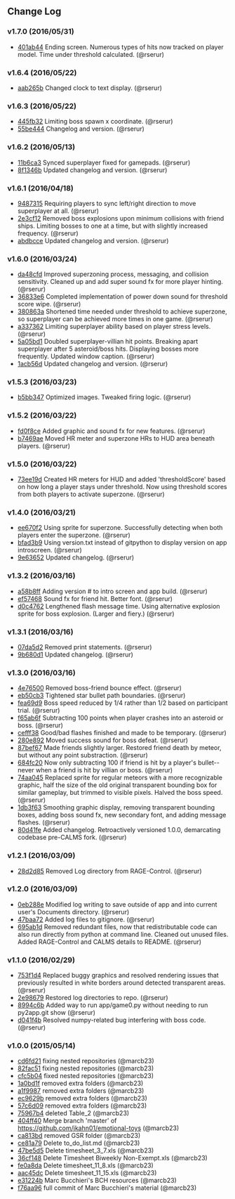 ## Change Log

### v1.7.0 (2016/05/31)
- [401ab44](https://github.com/rserur/emotional-toys/commit/401ab44cd598fc28bfab2ed92cf4c2745cdc1c8c) Ending screen. Numerous types of hits now tracked on player model. Time under threshold calculated. (@rserur)

### v1.6.4 (2016/05/22)
- [aab265b](https://github.com/rserur/emotional-toys/commit/aab265b100a939a8426d12c34a0bc8cb4cacb694) Changed clock to text display. (@rserur)

### v1.6.3 (2016/05/22)
- [445fb32](https://github.com/rserur/emotional-toys/commit/445fb32da3e487df5c27b10c2b51ea70a3d3411d) Limiting boss spawn x coordinate. (@rserur)
- [55be444](https://github.com/rserur/emotional-toys/commit/55be444b82e997db66f64a48becb1bda696fcdf8) Changelog and version. (@rserur)

### v1.6.2 (2016/05/13)
- [11b6ca3](https://github.com/rserur/emotional-toys/commit/11b6ca357fb98bb4d72dc23e5eaffc2411b8fb00) Synced superplayer fixed for gamepads. (@rserur)
- [8f1346b](https://github.com/rserur/emotional-toys/commit/8f1346bb495244b9745b10da1c46d2c107f8b113) Updated changelog and version. (@rserur)

### v1.6.1 (2016/04/18)
- [9487315](https://github.com/rserur/emotional-toys/commit/9487315188e3a29991729bfebb4003d11d13dbfd) Requiring players to sync left/right direction to move superplayer at all. (@rserur)
- [2e3cf12](https://github.com/rserur/emotional-toys/commit/2e3cf12eeda4c710e4543bec170d0191f48c983b) Removed boss explosions upon minimum collisions with friend ships. Limiting bosses to one at a time, but with slightly increased frequency. (@rserur)
- [abdbcce](https://github.com/rserur/emotional-toys/commit/abdbcce0fc1b5a4218d13b59f23b77a3389165be) Updated changelog and version. (@rserur)

### v1.6.0 (2016/03/24)
- [da48cfd](https://github.com/rserur/emotional-toys/commit/da48cfda542a40d0a55ac2fe351c51ac1011f675) Improved superzoning process, messaging, and collision sensitivity. Cleaned up and add super sound fx for more player hinting. (@rserur)
- [36833e6](https://github.com/rserur/emotional-toys/commit/36833e6579e28b32de6d2af590f0983336a2e654) Completed implementation of power down sound for threshold score wipe. (@rserur)
- [380863a](https://github.com/rserur/emotional-toys/commit/380863ae5c17066b59c76d74a2971f2c765a2013) Shortened time needed under threshold to achieve superzone, so superplayer can be achieved more times in one game. (@rserur)
- [a337362](https://github.com/rserur/emotional-toys/commit/a337362dd8783aa2d6e92899e07b9bd62478bcb7) Limiting superplayer ability based on player stress levels. (@rserur)
- [5a05bd1](https://github.com/rserur/emotional-toys/commit/5a05bd16302c53bc709d5340bf4656d03cf61327) Doubled superplayer-villian hit points. Breaking apart superplayer after 5 asteroid/boss hits. Displaying bosses more frequently. Updated window caption. (@rserur)
- [1acb56d](https://github.com/rserur/emotional-toys/commit/1acb56dcbe087e2435f1f4e62152849e2bfa1cb0) Updated changelog and version. (@rserur)

### v1.5.3 (2016/03/23)
- [b5bb347](https://github.com/rserur/emotional-toys/commit/b5bb3472c17a33dd612585e10e84bfdd9b37207a) Optimized images. Tweaked firing logic. (@rserur)

### v1.5.2 (2016/03/22)
- [fd0f8ce](https://github.com/rserur/emotional-toys/commit/fd0f8ce2d48f3f36f6e0a33836b22279c7d6085e) Added graphic and sound fx for new features. (@rserur)
- [b7469ae](https://github.com/rserur/emotional-toys/commit/b7469ae6da484ba11388614bf82b176d230f88e0) Moved HR meter and superzone HRs to HUD area beneath players. (@rserur)

### v1.5.0 (2016/03/22)
- [73ee19d](https://github.com/rserur/emotional-toys/commit/73ee19dc01292044ba36fe2dc223575cc996ce8c) Created HR meters for HUD and added 'thresholdScore' based on how long a player stays under threshold. Now using threshold scores from both players to activate superzone. (@rserur)

### v1.4.0 (2016/03/21)
- [ee670f2](https://github.com/rserur/emotional-toys/commit/ee670f2869e03815f4f105bc545b9bf8295b4b97) Using sprite for superzone. Successfully detecting when both players enter the superzone. (@rserur)
- [bfad3b9](https://github.com/rserur/emotional-toys/commit/bfad3b9c86569c37697894c7e8d5f58f900a03c1) Using version.txt instead of gitpython to display version on app introscreen. (@rserur)
- [9e63652](https://github.com/rserur/emotional-toys/commit/9e63652a211ef2162b346dafb92e1076ab79b12a) Updated changelog. (@rserur)

### v1.3.2 (2016/03/16)
- [a58b8ff](https://github.com/rserur/emotional-toys/commit/a58b8ff837ff7768cb687a997a92e3f6f1af6709) Adding version # to intro screen and app build. (@rserur)
- [ef57468](https://github.com/rserur/emotional-toys/commit/ef57468affe6562719850c361057575a8d38ff8b) Sound fx for friend hit. Better font. (@rserur)
- [d0c4762](https://github.com/rserur/emotional-toys/commit/d0c4762b946281c2cd670914adcc118f9527e4d1) Lengthened flash message time. Using alternative explosion sprite for boss explosion. (Larger and fiery.) (@rserur)

### v1.3.1 (2016/03/16)
- [07da5d2](https://github.com/rserur/emotional-toys/commit/07da5d2c9602ac7fcbf8b8e6be7826d1984dadba) Removed print statements. (@rserur)
- [9b680d1](https://github.com/rserur/emotional-toys/commit/9b680d1c5a77af51107590835d77566a0197e488) Updated changelog. (@rserur)

### v1.3.0 (2016/03/16)
- [4e76500](https://github.com/rserur/emotional-toys/commit/4e76500674644f8303fd72dccae875ce98fc89c1) Removed boss-friend bounce effect. (@rserur)
- [eb50cb3](https://github.com/rserur/emotional-toys/commit/eb50cb3d6abb94ee97a635e2ea76aedf8a8f4dfe) Tightened star bullet path boundaries. (@rserur)
- [fea69d9](https://github.com/rserur/emotional-toys/commit/fea69d9092133d0274b7b67d06837e98a163ece5) Boss speed reduced by 1/4 rather than 1/2 based on participant trial. (@rserur)
- [f65ab6f](https://github.com/rserur/emotional-toys/commit/f65ab6fdbf9910c04d0a8dc25cfa0a9c80d52adc) Subtracting 100 points when player crashes into an asteroid or boss. (@rserur)
- [cefff38](https://github.com/rserur/emotional-toys/commit/cefff38ee446ad2f2709f6dbcf108e7a98d8ab1d) Good/bad flashes finished and made to be temporary. (@rserur)
- [280e892](https://github.com/rserur/emotional-toys/commit/280e89279aab79b13fa436903f6086ce4507b6e7) Moved success sound for boss defeat. (@rserur)
- [87bef67](https://github.com/rserur/emotional-toys/commit/87bef67b7c0ea503692b6a31808835de4851cf06) Made friends slightly larger. Restored friend death by meteor, but without any point substraction. (@rserur)
- [684fc20](https://github.com/rserur/emotional-toys/commit/684fc20f3b29c882ec311fccb38680fc0b0a819a) Now only subtracting 100 if friend is hit by a player's bullet-- never when a friend is hit by villian or boss. (@rserur)
- [74aa045](https://github.com/rserur/emotional-toys/commit/74aa0454db4fd4153b9272983e5d458216109bdc) Replaced sprite for regular meteors with a more recognizable graphic, half the size of the old original transparent bounding box for similar gameplay, but trimmed to visible pixels. Halved the boss speed. (@rserur)
- [1db3f63](https://github.com/rserur/emotional-toys/commit/1db3f633eb017a3157923e686294d00f1bde463a) Smoothing graphic display, removing transparent bounding boxes, adding boss sound fx, new secondary font, and adding message flashes. (@rserur)
- [80d41fe](https://github.com/rserur/emotional-toys/commit/80d41fe0e2af6f2068f11cf515eb2f927cfab1f5) Added changelog. Retroactively versioned 1.0.0, demarcating codebase pre-CALMS fork. (@rserur)

### v1.2.1 (2016/03/09)
- [28d2d85](https://github.com/rserur/emotional-toys/commit/28d2d858ec8c1b27968af180fee5f3871b999b13) Removed Log directory from RAGE-Control. (@rserur)

### v1.2.0 (2016/03/09)
- [0eb288e](https://github.com/rserur/emotional-toys/commit/0eb288e79bb668cb6c5b9a91b2f5d89eb6ad8acd) Modified log writing to save outside of app and into current user's Documents directory. (@rserur)
- [47baa72](https://github.com/rserur/emotional-toys/commit/47baa72ec87e2a55230b706f46f524e1ad95c94b) Added log files to gitignore. (@rserur)
- [695ab1d](https://github.com/rserur/emotional-toys/commit/695ab1d6674c415d052b8f85a4cbd338ee1eb6b1) Removed redundant files, now that redistributable code can also run directly from python at command line. Cleaned out unused files. Added RAGE-Control and CALMS details to README. (@rserur)

### v1.1.0 (2016/02/29)
- [753f1d4](https://github.com/rserur/emotional-toys/commit/753f1d4a6b56e5e63f31e000265689bf4987affb) Replaced buggy graphics and resolved rendering issues that previously resulted in white borders around detected transparent areas. (@rserur)
- [2e98679](https://github.com/rserur/emotional-toys/commit/2e98679fcc6522b98de4b8b27a7ad484ac563a2e) Restored log directories to repo. (@rserur)
- [8994c6b](https://github.com/rserur/emotional-toys/commit/8994c6b6842135dc356a0da2927a0ba06076d336) Added way to run app/game0.py without needing to run py2app.git show (@rserur)
- [d041f4b](https://github.com/rserur/emotional-toys/commit/d041f4b779b6ced863443aafea5a0bf714809ccc) Resolved numpy-related bug interfering with boss code. (@rserur)

### v1.0.0 (2015/05/14)
- [cd6fd21](https://github.com/rserur/emotional-toys/commit/cd6fd214f9bb33c1496caef05b9190d7a600a1f1) fixing nested repositories (@marcb23)
- [82fac51](https://github.com/rserur/emotional-toys/commit/82fac51a86e45cdc19e7dad7d9e778a86d4465c9) fixing nested repositories (@marcb23)
- [cfc5b04](https://github.com/rserur/emotional-toys/commit/cfc5b0415e33e64ff39c1117c8e5f040a4356e69) fixed nested repositories (@marcb23)
- [1a0bd1f](https://github.com/rserur/emotional-toys/commit/1a0bd1fcc880e2284104a40aa2cdde73be73d4e7) removed extra folders (@marcb23)
- [a1f9987](https://github.com/rserur/emotional-toys/commit/a1f9987dccbb840661c7b2a9f6e54570b53d2206) removed extra folders (@marcb23)
- [ec9629b](https://github.com/rserur/emotional-toys/commit/ec9629b309334d858113e65c849cf6b690045d08) removed extra folders (@marcb23)
- [57c6d09](https://github.com/rserur/emotional-toys/commit/57c6d097308658978844f142a932cffe46e51149) removed extra folders (@marcb23)
- [75967b4](https://github.com/rserur/emotional-toys/commit/75967b44c6dd714bb21d6340954668547d8e4a9f) deleted Table_2 (@marcb23)
- [404ff40](https://github.com/rserur/emotional-toys/commit/404ff40ff79250e217a4c1f9b10179fd0f5f999c) Merge branch 'master' of https://github.com/jkahn01/emotional-toys (@marcb23)
- [ca813bd](https://github.com/rserur/emotional-toys/commit/ca813bd4288a9b590fdb097ea765c6f5001174a5) removed GSR folder (@marcb23)
- [ce81a79](https://github.com/rserur/emotional-toys/commit/ce81a7910fd9352427cb6e2b3b80a7aec254aaa2) Delete to_do_list.md (@marcb23)
- [47be5d5](https://github.com/rserur/emotional-toys/commit/47be5d5d9287d71798bbbc2ac14b367cff83129d) Delete timesheet_3_7.xls (@marcb23)
- [36cf148](https://github.com/rserur/emotional-toys/commit/36cf1481d3128ca4576ac043476d5c355c39cebd) Delete Timesheet Biweekly Non-Exempt.xls (@marcb23)
- [fe0a8da](https://github.com/rserur/emotional-toys/commit/fe0a8da60efdccd79893ab36ec2ab35793545b01) Delete timesheet_11_8.xls (@marcb23)
- [aac45dc](https://github.com/rserur/emotional-toys/commit/aac45dcebd0b13f344bcf3dd4c02302266b782b7) Delete timesheet_11_15.xls (@marcb23)
- [e31224b](https://github.com/rserur/emotional-toys/commit/e31224b576675c913d3ad03cf70f7989218a8ca1) Marc Bucchieri's BCH resources (@marcb23)
- [f76aa96](https://github.com/rserur/emotional-toys/commit/f76aa9602fa7c1f9f4ba5151d8c9c8b951969869) full commit of Marc Bucchieri's material (@marcb23)